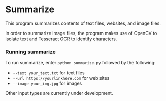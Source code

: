 # Summarize

This program summarizes contents of text files, websites, and image files.

In order to summarize image files, the program makes use of OpenCV to isolate text and Tesseract OCR to identify characters.

### Running summarize

To run summarize, enter `python summarize.py` followed by the following:
- `--text your_text.txt` for text files
- `--url https://yourlinkhere.com` for web sites
- `--image your_img.jpg` for images

Other input types are currently under development.
